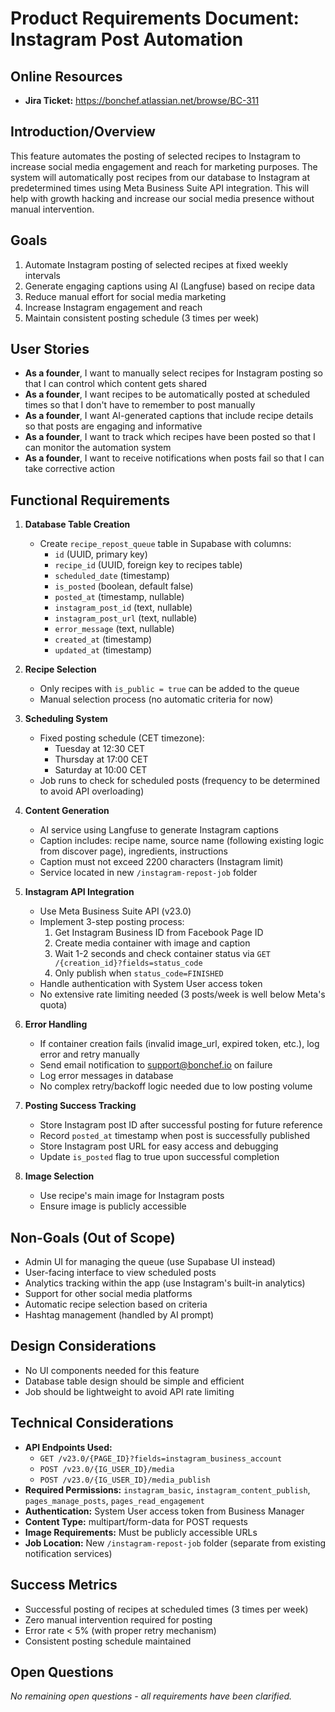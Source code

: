 # Product Requirements Document: Instagram Post Automation

## Online Resources

- **Jira Ticket:** https://bonchef.atlassian.net/browse/BC-311

## Introduction/Overview

This feature automates the posting of selected recipes to Instagram to increase social media engagement and reach for marketing purposes. The system will automatically post recipes from our database to Instagram at predetermined times using Meta Business Suite API integration. This will help with growth hacking and increase our social media presence without manual intervention.

## Goals

1. Automate Instagram posting of selected recipes at fixed weekly intervals
2. Generate engaging captions using AI (Langfuse) based on recipe data
3. Reduce manual effort for social media marketing
4. Increase Instagram engagement and reach
5. Maintain consistent posting schedule (3 times per week)

## User Stories

- **As a founder**, I want to manually select recipes for Instagram posting so that I can control which content gets shared
- **As a founder**, I want recipes to be automatically posted at scheduled times so that I don't have to remember to post manually
- **As a founder**, I want AI-generated captions that include recipe details so that posts are engaging and informative
- **As a founder**, I want to track which recipes have been posted so that I can monitor the automation system
- **As a founder**, I want to receive notifications when posts fail so that I can take corrective action

## Functional Requirements

1. **Database Table Creation**
    - Create `recipe_repost_queue` table in Supabase with columns:
        - `id` (UUID, primary key)
        - `recipe_id` (UUID, foreign key to recipes table)
        - `scheduled_date` (timestamp)
        - `is_posted` (boolean, default false)
        - `posted_at` (timestamp, nullable)
        - `instagram_post_id` (text, nullable)
        - `instagram_post_url` (text, nullable)
        - `error_message` (text, nullable)
        - `created_at` (timestamp)
        - `updated_at` (timestamp)

2. **Recipe Selection**
    - Only recipes with `is_public = true` can be added to the queue
    - Manual selection process (no automatic criteria for now)

3. **Scheduling System**
    - Fixed posting schedule (CET timezone):
        - Tuesday at 12:30 CET
        - Thursday at 17:00 CET
        - Saturday at 10:00 CET
    - Job runs to check for scheduled posts (frequency to be determined to avoid API overloading)

4. **Content Generation**
    - AI service using Langfuse to generate Instagram captions
    - Caption includes: recipe name, source name (following existing logic from discover page), ingredients, instructions
    - Caption must not exceed 2200 characters (Instagram limit)
    - Service located in new `/instagram-repost-job` folder

5. **Instagram API Integration**
    - Use Meta Business Suite API (v23.0)
    - Implement 3-step posting process:
        1. Get Instagram Business ID from Facebook Page ID
        2. Create media container with image and caption
        3. Wait 1-2 seconds and check container status via `GET /{creation_id}?fields=status_code`
        4. Only publish when `status_code=FINISHED`
    - Handle authentication with System User access token
    - No extensive rate limiting needed (3 posts/week is well below Meta's quota)

6. **Error Handling**
    - If container creation fails (invalid image_url, expired token, etc.), log error and retry manually
    - Send email notification to support@bonchef.io on failure
    - Log error messages in database
    - No complex retry/backoff logic needed due to low posting volume

7. **Posting Success Tracking**
    - Store Instagram post ID after successful posting for future reference
    - Record `posted_at` timestamp when post is successfully published
    - Store Instagram post URL for easy access and debugging
    - Update `is_posted` flag to true upon successful completion

8. **Image Selection**
    - Use recipe's main image for Instagram posts
    - Ensure image is publicly accessible

## Non-Goals (Out of Scope)

- Admin UI for managing the queue (use Supabase UI instead)
- User-facing interface to view scheduled posts
- Analytics tracking within the app (use Instagram's built-in analytics)
- Support for other social media platforms
- Automatic recipe selection based on criteria
- Hashtag management (handled by AI prompt)

## Design Considerations

- No UI components needed for this feature
- Database table design should be simple and efficient
- Job should be lightweight to avoid API rate limiting

## Technical Considerations

- **API Endpoints Used:**
    - `GET /v23.0/{PAGE_ID}?fields=instagram_business_account`
    - `POST /v23.0/{IG_USER_ID}/media`
    - `POST /v23.0/{IG_USER_ID}/media_publish`
- **Required Permissions:** `instagram_basic`, `instagram_content_publish`, `pages_manage_posts`, `pages_read_engagement`
- **Authentication:** System User access token from Business Manager
- **Content Type:** multipart/form-data for POST requests
- **Image Requirements:** Must be publicly accessible URLs
- **Job Location:** New `/instagram-repost-job` folder (separate from existing notification services)

## Success Metrics

- Successful posting of recipes at scheduled times (3 times per week)
- Zero manual intervention required for posting
- Error rate < 5% (with proper retry mechanism)
- Consistent posting schedule maintained

## Open Questions

_No remaining open questions - all requirements have been clarified._
